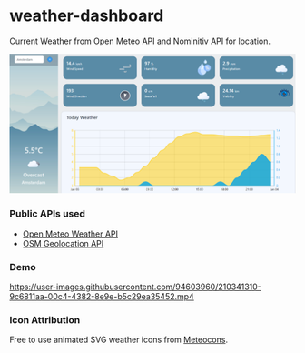 # weather-dashboard
Current Weather from Open Meteo API and Nominitiv API for location. 

<img src='IMG Files/weather-dashboard.png'>

### Public APIs used

+ [Open Meteo Weather API](https://open-meteo.com/) <br/>
+ [OSM Geolocation API](https://nominatim.org/release-docs/latest/api/Overview/)

### Demo

https://user-images.githubusercontent.com/94603960/210341310-9c6811aa-00c4-4382-8e9e-b5c29ea35452.mp4

### Icon Attribution

Free to use animated SVG weather icons from [Meteocons](https://bas.dev/work/meteocons).






